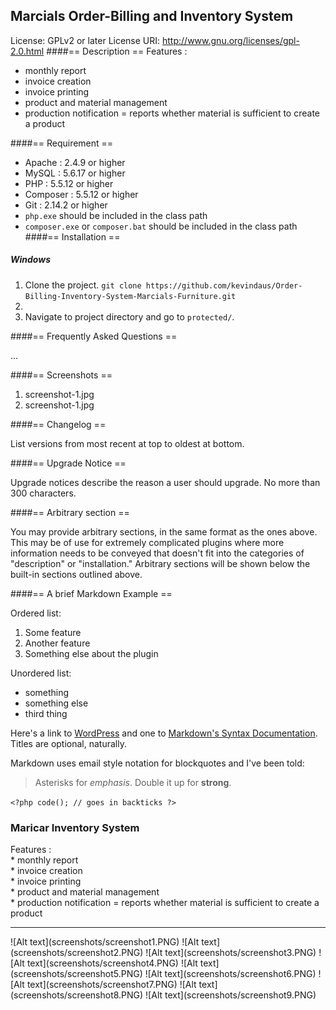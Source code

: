 ## Marcials Order-Billing and Inventory System 
License: GPLv2 or later
License URI: http://www.gnu.org/licenses/gpl-2.0.html
####== Description ==
Features : 
* monthly report
* invoice creation
* invoice printing
* product and material management
* production notification = reports whether material is sufficient to create a product

####== Requirement ==
* Apache : 2.4.9 or higher
* MySQL : 5.6.17 or higher
* PHP : 5.5.12 or higher
* Composer : 5.5.12 or higher
* Git : 2.14.2 or higher
* ```php.exe``` should be included in the class path
* ```composer.exe``` or ```composer.bat``` should be included in the class path
####== Installation ==

##### Windows
1. Clone the project. ```git clone https://github.com/kevindaus/Order-Billing-Inventory-System-Marcials-Furniture.git``` 
1. 
1. Navigate to project directory and go to ```protected/```. 


####== Frequently Asked Questions ==

...

####== Screenshots ==

1. screenshot-1.jpg
1. screenshot-1.jpg

####== Changelog ==

List versions from most recent at top to oldest at bottom.

####== Upgrade Notice ==

Upgrade notices describe the reason a user should upgrade. No more than 300 characters.

####== Arbitrary section ==

You may provide arbitrary sections, in the same format as the ones above.  This may be of use for extremely complicated
plugins where more information needs to be conveyed that doesn't fit into the categories of "description" or
"installation."  Arbitrary sections will be shown below the built-in sections outlined above.

####== A brief Markdown Example ==

Ordered list:

1. Some feature
1. Another feature
1. Something else about the plugin

Unordered list:

* something
* something else
* third thing

Here's a link to [WordPress](http://wordpress.org/ "Your favorite software") and one to [Markdown's Syntax Documentation][markdown syntax].
Titles are optional, naturally.

[markdown syntax]: http://daringfireball.net/projects/markdown/syntax
			"Markdown is what the parser uses to process much of the readme file"

Markdown uses email style notation for blockquotes and I've been told:
> Asterisks for *emphasis*. Double it up for **strong**.

`<?php code(); // goes in backticks ?>`




<h3>
	Maricar Inventory System
</h3>
<p>
Features : <br>
* monthly report
<br>
* invoice creation
<br>
* invoice printing
<br>
* product and material management
<br>
* production notification = reports whether material is sufficient to create a product
</p>
<hr>
![Alt text](screenshots/screenshot1.PNG)
![Alt text](screenshots/screenshot2.PNG)
![Alt text](screenshots/screenshot3.PNG)
![Alt text](screenshots/screenshot4.PNG)
![Alt text](screenshots/screenshot5.PNG)
![Alt text](screenshots/screenshot6.PNG)
![Alt text](screenshots/screenshot7.PNG)
![Alt text](screenshots/screenshot8.PNG)
![Alt text](screenshots/screenshot9.PNG)
